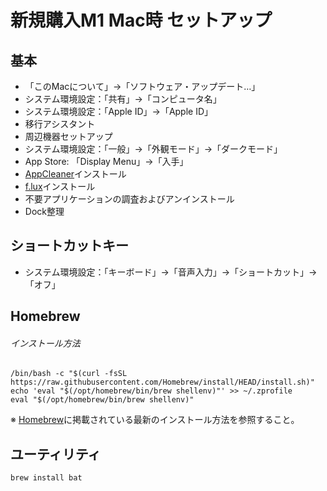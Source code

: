 # 新規購入M1 Mac時 セットアップ

## 基本

- 「このMacについて」→「ソフトウェア・アップデート…」
- システム環境設定：「共有」→「コンピュータ名」
- システム環境設定：「Apple ID」→「Apple ID」
- 移行アシスタント
- 周辺機器セットアップ
- システム環境設定：「一般」→「外観モード」→「ダークモード」
- App Store: 「Display Menu」→「入手」
- [AppCleaner](https://freemacsoft.net/appcleaner/)インストール
- [f.lux](https://justgetflux.com/)インストール
- 不要アプリケーションの調査およびアンインストール
- Dock整理

## ショートカットキー

- システム環境設定：「キーボード」→「音声入力」→「ショートカット」→「オフ」

## Homebrew

###### インストール方法

    /bin/bash -c "$(curl -fsSL https://raw.githubusercontent.com/Homebrew/install/HEAD/install.sh)"  
    echo 'eval "$(/opt/homebrew/bin/brew shellenv)"' >> ~/.zprofile  
    eval "$(/opt/homebrew/bin/brew shellenv)"

※ [Homebrew](https://brew.sh/)に掲載されている最新のインストール方法を参照すること。

## ユーティリティ

    brew install bat
